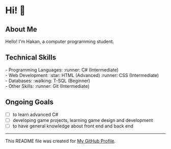 # Hi! :wave:

## About Me
Hello! I'm Hakan, a computer programming student.

## Technical Skills
<div style="display: flex; justify-content: space-between;">
- Programming Languages:
  :runner: C# (Intermediate)
  </div>
  <div style="display: flex; justify-content: space-between;">
- Web Development:
  :star: HTML (Advanced)
  :runner: CSS (Intermediate)
 </div>
  <div style="display: flex; justify-content: space-between;">
- Databases:
  :walking: T-SQL (Beginner)
    </div>
<div style="display: flex; justify-content: space-between;">
- Other Skills:
  :runner: Git (Intermediate)
 </div>

## Ongoing Goals
- [ ] to learn advanced C#
- [ ] developing game projects, learning game design and development
- [ ] to have general knowledge about front end and back end

---
This README file was created for [My GitHub Profile](https://github.com/Hakan-Hasircioglu).
